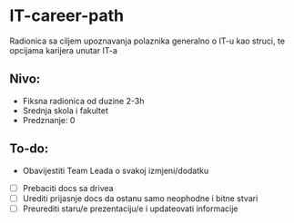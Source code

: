 # IT-career-path
Radionica sa ciljem upoznavanja polaznika generalno o IT-u kao struci, te opcijama karijera unutar IT-a

## Nivo:
- Fiksna radionica od duzine 2-3h
- Srednja skola i fakultet
- Predznanje: 0

## To-do:
- Obavijestiti Team Leada o svakoj izmjeni/dodatku
- [ ] Prebaciti docs sa drivea
- [ ] Urediti prijasnje docs da ostanu samo neophodne i bitne stvari
- [ ] Preurediti staru/e prezentaciju/e i updateovati informacije
